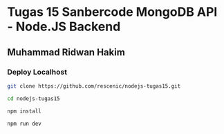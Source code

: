 # Tugas 15 Sanbercode MongoDB API - Node.JS Backend

## Muhammad Ridwan Hakim

### Deploy Localhost

```bash
git clone https://github.com/rescenic/nodejs-tugas15.git

cd nodejs-tugas15

npm install

npm run dev
```
